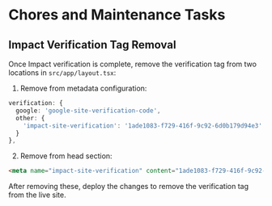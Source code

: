 # Chores and Maintenance Tasks

## Impact Verification Tag Removal

Once Impact verification is complete, remove the verification tag from two locations in `src/app/layout.tsx`:

1. Remove from metadata configuration:
```typescript
verification: {
  google: 'google-site-verification-code',
  other: {
    'impact-site-verification': '1ade1083-f729-416f-9c92-6d0b179d94e3'
  }
},
```

2. Remove from head section:
```html
<meta name="impact-site-verification" content="1ade1083-f729-416f-9c92-6d0b179d94e3" />
```

After removing these, deploy the changes to remove the verification tag from the live site.
